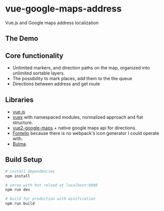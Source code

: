 # vue-google-maps-address

Vue.js and Google maps address localization

## The Demo

## Core functionality

- Unlimited markers, and direction paths on the map, organized into unlimited sortable layers.
- The possibility to mark places, add them to the the queue
- Directions between address and get route

## Libraries

- [vue.js](https://vuejs.org/)
- [vuex](https://vuex.vuejs.org/) with namespaced modules, normalized approach and flat structure.
- [vue2-google-maps](https://github.com/xkjyeah/vue-google-maps) + native google maps api for directions.
- [Fontello](http://fontello.com/) because there is no webpack's icon generator I could operate with.
- [Bulma](https://bulma.io/).

## Build Setup

```bash
# install dependencies
npm install

# serve with hot reload at localhost:8080
npm run dev

# build for production with minification
npm run build
```
